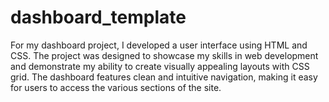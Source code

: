 # dashboard_template
For my dashboard project, I developed a user interface using HTML and CSS. The project was designed to showcase my skills in web development and demonstrate my ability to create visually appealing layouts with CSS grid. The dashboard features clean and intuitive navigation, making it easy for users to access the various sections of the site. 
